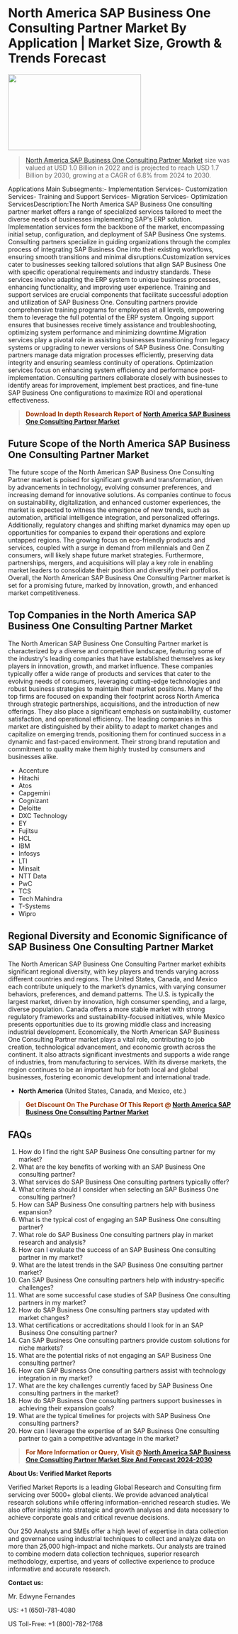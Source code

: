 <p><h1>North America SAP Business One Consulting Partner Market By Application | Market Size, Growth & Trends Forecast</h1><p><img class="aligncenter size-medium wp-image-105565" src="https://ffe5etoiles.com/wp-content/uploads/2025/01/MST7-300x171.png" alt="" width="300" height="171" /></p><blockquote><p><a href="https://www.verifiedmarketreports.com/download-sample/?rid=314530&utm_source=Github-NA&utm_medium=355" target="_blank">North America SAP Business One Consulting Partner Market</a> size was valued at USD 1.0 Billion in 2022 and is projected to reach USD 1.7 Billion by 2030, growing at a CAGR of 6.8% from 2024 to 2030.</p></blockquote>Applications Main Subsegments:- Implementation Services- Customization Services- Training and Support Services- Migration Services- Optimization ServicesDescription:The North America SAP Business One consulting partner market offers a range of specialized services tailored to meet the diverse needs of businesses implementing SAP's ERP solution. Implementation services form the backbone of the market, encompassing initial setup, configuration, and deployment of SAP Business One systems. Consulting partners specialize in guiding organizations through the complex process of integrating SAP Business One into their existing workflows, ensuring smooth transitions and minimal disruptions.Customization services cater to businesses seeking tailored solutions that align SAP Business One with specific operational requirements and industry standards. These services involve adapting the ERP system to unique business processes, enhancing functionality, and improving user experience. Training and support services are crucial components that facilitate successful adoption and utilization of SAP Business One. Consulting partners provide comprehensive training programs for employees at all levels, empowering them to leverage the full potential of the ERP system. Ongoing support ensures that businesses receive timely assistance and troubleshooting, optimizing system performance and minimizing downtime.Migration services play a pivotal role in assisting businesses transitioning from legacy systems or upgrading to newer versions of SAP Business One. Consulting partners manage data migration processes efficiently, preserving data integrity and ensuring seamless continuity of operations. Optimization services focus on enhancing system efficiency and performance post-implementation. Consulting partners collaborate closely with businesses to identify areas for improvement, implement best practices, and fine-tune SAP Business One configurations to maximize ROI and operational effectiveness.</p><blockquote><p><span style="color: #993300;"><strong>Download In depth Research Report of <a href="https://www.verifiedmarketreports.com/download-sample/?rid=314530&utm_source=Github-NA&utm_medium=355">North America SAP Business One Consulting Partner Market</a></strong></span></p></blockquote><h2>Future Scope of the North America SAP Business One Consulting Partner Market</h2><p>The future scope of the North American SAP Business One Consulting Partner market is poised for significant growth and transformation, driven by advancements in technology, evolving consumer preferences, and increasing demand for innovative solutions. As companies continue to focus on sustainability, digitalization, and enhanced customer experiences, the market is expected to witness the emergence of new trends, such as automation, artificial intelligence integration, and personalized offerings. Additionally, regulatory changes and shifting market dynamics may open up opportunities for companies to expand their operations and explore untapped regions. The growing focus on eco-friendly products and services, coupled with a surge in demand from millennials and Gen Z consumers, will likely shape future market strategies. Furthermore, partnerships, mergers, and acquisitions will play a key role in enabling market leaders to consolidate their position and diversify their portfolios. Overall, the North American SAP Business One Consulting Partner market is set for a promising future, marked by innovation, growth, and enhanced market competitiveness.</p><h2>Top Companies in the North America SAP Business One Consulting Partner Market</h2><p>The North American SAP Business One Consulting Partner market is characterized by a diverse and competitive landscape, featuring some of the industry's leading companies that have established themselves as key players in innovation, growth, and market influence. These companies typically offer a wide range of products and services that cater to the evolving needs of consumers, leveraging cutting-edge technologies and robust business strategies to maintain their market positions. Many of the top firms are focused on expanding their footprint across North America through strategic partnerships, acquisitions, and the introduction of new offerings. They also place a significant emphasis on sustainability, customer satisfaction, and operational efficiency. The leading companies in this market are distinguished by their ability to adapt to market changes and capitalize on emerging trends, positioning them for continued success in a dynamic and fast-paced environment. Their strong brand reputation and commitment to quality make them highly trusted by consumers and businesses alike.</p><p><ul><li>Accenture </li><li> Hitachi </li><li> Atos </li><li> Capgemini </li><li> Cognizant </li><li> Deloitte </li><li> DXC Technology </li><li> EY </li><li> Fujitsu </li><li> HCL </li><li> IBM </li><li> Infosys </li><li> LTI </li><li> Minsait </li><li> NTT Data </li><li> PwC </li><li> TCS </li><li> Tech Mahindra </li><li> T-Systems </li><li> Wipro</li></ul></p><h2>Regional Diversity and Economic Significance of SAP Business One Consulting Partner Market</h2><p>The North American SAP Business One Consulting Partner market exhibits significant regional diversity, with key players and trends varying across different countries and regions. The United States, Canada, and Mexico each contribute uniquely to the market’s dynamics, with varying consumer behaviors, preferences, and demand patterns. The U.S. is typically the largest market, driven by innovation, high consumer spending, and a large, diverse population. Canada offers a more stable market with strong regulatory frameworks and sustainability-focused initiatives, while Mexico presents opportunities due to its growing middle class and increasing industrial development. Economically, the North American SAP Business One Consulting Partner market plays a vital role, contributing to job creation, technological advancement, and economic growth across the continent. It also attracts significant investments and supports a wide range of industries, from manufacturing to services. With its diverse markets, the region continues to be an important hub for both local and global businesses, fostering economic development and international trade.</p><ul> <li><strong>North America</strong> (United States, Canada, and Mexico, etc.)</li></ul><blockquote><p><span style="color: #993300;"><strong>Get Discount On The Purchase Of This Report @ <a href="https://www.verifiedmarketreports.com/ask-for-discount/?rid=314530&utm_source=Github-NA&utm_medium=355">North America SAP Business One Consulting Partner Market</a></strong></span></p></blockquote><h2>FAQs</h2><p><ol> <li>How do I find the right SAP Business One consulting partner for my market?</div><div></li> <li>What are the key benefits of working with an SAP Business One consulting partner?</div><div></li> <li>What services do SAP Business One consulting partners typically offer?</div><div></li> <li>What criteria should I consider when selecting an SAP Business One consulting partner?</div><div></li> <li>How can SAP Business One consulting partners help with business expansion?</div><div></li> <li>What is the typical cost of engaging an SAP Business One consulting partner?</div><div></li> <li>What role do SAP Business One consulting partners play in market research and analysis?</div><div></li> <li>How can I evaluate the success of an SAP Business One consulting partner in my market?</div><div></li> <li>What are the latest trends in the SAP Business One consulting partner market?</div><div></li> <li>Can SAP Business One consulting partners help with industry-specific challenges?</div><div></li> <li>What are some successful case studies of SAP Business One consulting partners in my market?</div><div></li> <li>How do SAP Business One consulting partners stay updated with market changes?</div><div></li> <li>What certifications or accreditations should I look for in an SAP Business One consulting partner?</div><div></li> <li>Can SAP Business One consulting partners provide custom solutions for niche markets?</div><div></li> <li>What are the potential risks of not engaging an SAP Business One consulting partner?</div><div></li> <li>How can SAP Business One consulting partners assist with technology integration in my market?</div><div></li> <li>What are the key challenges currently faced by SAP Business One consulting partners in the market?</div><div></li> <li>How do SAP Business One consulting partners support businesses in achieving their expansion goals?</div><div></li> <li>What are the typical timelines for projects with SAP Business One consulting partners?</div><div></li> <li>How can I leverage the expertise of an SAP Business One consulting partner to gain a competitive advantage in the market?</div><div></li></ol></p><blockquote><p><span style="color: #993300;"><strong>For More Information or Query, Visit @ <a href="https://www.verifiedmarketreports.com/product/sap-business-one-consulting-partner-market/">North America SAP Business One Consulting Partner Market Size And Forecast 2024-2030</a></strong></span></p></blockquote><p><strong>About Us: Verified Market Reports</strong></p><p>Verified Market Reports is a leading Global Research and Consulting firm servicing over 5000+ global clients. We provide advanced analytical research solutions while offering information-enriched research studies. We also offer insights into strategic and growth analyses and data necessary to achieve corporate goals and critical revenue decisions.</p><p>Our 250 Analysts and SMEs offer a high level of expertise in data collection and governance using industrial techniques to collect and analyze data on more than 25,000 high-impact and niche markets. Our analysts are trained to combine modern data collection techniques, superior research methodology, expertise, and years of collective experience to produce informative and accurate research.</p><p><strong>Contact us:</strong></p><p>Mr. Edwyne Fernandes</p><p>US: +1 (650)-781-4080</p><p>US Toll-Free: +1 (800)-782-1768</p>
